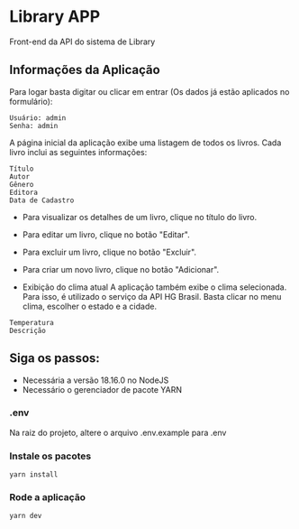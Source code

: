 # Library APP

Front-end da API do sistema de Library

## Informações da Aplicação

Para logar basta digitar ou clicar em entrar (Os dados já estão aplicados no formulário):

```
Usuário: admin
Senha: admin
```

A página inicial da aplicação exibe uma listagem de todos os livros. Cada livro inclui as seguintes informações:

```
Título
Autor
Gênero
Editora
Data de Cadastro
```

- Para visualizar os detalhes de um livro, clique no título do livro.
- Para editar um livro, clique no botão "Editar".
- Para excluir um livro, clique no botão "Excluir".
- Para criar um novo livro, clique no botão "Adicionar".

- Exibição do clima atual
A aplicação também exibe o clima selecionada. Para isso, é utilizado o serviço da API HG Brasil.
Basta clicar no menu clima, escolher o estado e a cidade.

```
Temperatura
Descrição
```

## Siga os passos:

- Necessária a versão 18.16.0 no NodeJS
- Necessário o gerenciador de pacote YARN

### .env
Na raiz do projeto, altere o arquivo .env.example para .env

### Instale os pacotes
```
yarn install
```

### Rode a aplicação
```
yarn dev
```
